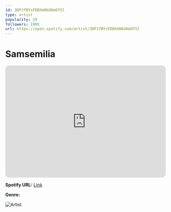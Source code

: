 ```yaml
---
id: 3DPJfBYsFDBXmNkUKmOfSl
type: artist
popularity: 29
followers: 1995
url: https://open.spotify.com/artist/3DPJfBYsFDBXmNkUKmOfSl
---
```

# Samsemilia

<iframe style="border-radius:12px" src="https://open.spotify.com/embed/artist/3DPJfBYsFDBXmNkUKmOfSl" width="100%" height="352" frameBorder="0" allowfullscreen="" allow="autoplay; clipboard-write; encrypted-media; fullscreen; picture-in-picture" loading="lazy"></iframe>

**Spotify URL:** [Link](https://open.spotify.com/artist/3DPJfBYsFDBXmNkUKmOfSl)

**Genre:** 

![Artist](https://i.scdn.co/image/ab6761610000e5ebc372bcc83f14351ba2e04898)
